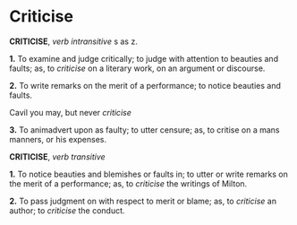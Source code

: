 # Criticise

**CRITICISE**, _verb intransitive_ s as z.

**1.** To examine and judge critically; to judge with attention to beauties and faults; as, to _criticise_ on a literary work, on an argument or discourse.

**2.** To write remarks on the merit of a performance; to notice beauties and faults.

Cavil you may, but never _criticise_

**3.** To animadvert upon as faulty; to utter censure; as, to critise on a mans manners, or his expenses.

**CRITICISE**, _verb transitive_

**1.** To notice beauties and blemishes or faults in; to utter or write remarks on the merit of a performance; as, to _criticise_ the writings of Milton.

**2.** To pass judgment on with respect to merit or blame; as, to _criticise_ an author; to _criticise_ the conduct.
